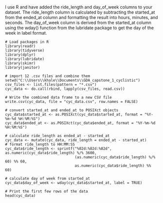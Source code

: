I use R and have added the ride_length and day_of_week columns to your dataset. 
The ride_length column is calculated by subtracting the started_at from the ended_at column and formatting the result into hours, minutes, and seconds. 
The day_of_week column is derived from the started_at column using the wday() function from the lubridate package to get the day of the week in label format.

```
# Load packages in R
library(readr)
library(tidyverse)
library(dplyr)
library(lubridate)
library(skimr)
library(janitor)

# import 12 .csv files and combine them
setwd("C:\\Users\\khale\\Documents\\GDA_capstone_1_cyclistic")
csv_files <- list.files(pattern = "*.csv")
cyc_data <- do.call(rbind, lapply(csv_files, read.csv))

# Write the combined data frame to a new CSV file
write.csv(cyc_data, file = "cyc_data.csv", row.names = FALSE)

# convert started_at and ended_at to POSIXct objects
cyc_data$started_at <- as.POSIXct(cyc_data$started_at, format = "%Y-%m-%d %H:%M:%S")
cyc_data$ended_at <- as.POSIXct(cyc_data$ended_at, format = "%Y-%m-%d %H:%M:%S")

# calculate ride_length as ended_at - started_at
cyc_data <- mutate(cyc_data, ride_length = ended_at - started_at)
# format ride_length to HH:MM:SS
cyc_data$ride_length <- sprintf("%02d:%02d:%02d", as.numeric(cyc_data$ride_length) %/% 3600,
                                (as.numeric(cyc_data$ride_length) %/% 60) %% 60,
                                as.numeric(cyc_data$ride_length) %% 60)

# calculate day of week from started_at
cyc_data$day_of_week <- wday(cyc_data$started_at, label = TRUE)

# Print the first few rows of the data
head(cyc_data)







```
